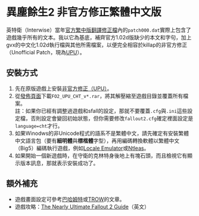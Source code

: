 # 異塵餘生2 非官方修正繁體中文版

英特衛（Interwise）當年[官方繁中版翻譯修正檔](https://web.archive.org/web/20010128163400/http://www.interwise.com.tw/FALLOUT/FALLOUT2/f2cpatch.htm)內的`patch000.dat`實際上包含了遊戲幾乎所有的文本。我以它為基底，補齊官方1.02d版缺少的本文和字句，加上gvx的中文化1.02d執行檔與其他所需檔案，以便完全相容於killap的非官方修正（Unofficial Patch，現為[UPU](https://github.com/BGforgeNet/Fallout2_Unofficial_Patch)）。

## 安裝方式

1. 先在原版遊戲上安裝[非官方修正（UPU）](https://github.com/BGforgeNet/Fallout2_Unofficial_Patch)。
2. 從[發佈頁面](https://github.com/NovaRain/FO2_UP_TChinese/releases)下載`FO2_UPU_CHT_v*.rar`，將其解壓縮至遊戲目錄並覆蓋所有檔案。\
   註：如果你已經有調整過遊戲和sfall的設定，那就不要覆蓋`.cfg`與`.ini`這些設定檔，否則設定會變回初始狀態，但你需要修改`fallout2.cfg`確定裡面設定是`language=cht`才行。
3. 如果Winodws的非Unicode程式的語系不是繁體中文，請先確定有安裝繁體中文語言包（要有**細明體**與**標楷體**字型），再用編碼轉換軟體以繁體中文（Big5）編碼執行遊戲，例如[Locale Emulator](https://github.com/xupefei/Locale-Emulator)或[Ntleas](https://github.com/zxyacb/ntlea)。
4. 如果開始一個新遊戲時，在守衛的克林特身後地上有塊石頭，而且檢視它有顯示版本訊息，那就表示安裝成功了。

## 額外補充

* 遊戲畫面設定可參考[巴哈姆特](https://forum.gamer.com.tw/C.php?bsn=2023&snA=22586)或[TROW](https://trow.cc/board/showtopic=50933)的文章。
* 遊戲攻略：[The Nearly Ultimate Fallout 2 Guide](https://lemmings19.github.io/fallout-2-walkthrough/)（英文）
